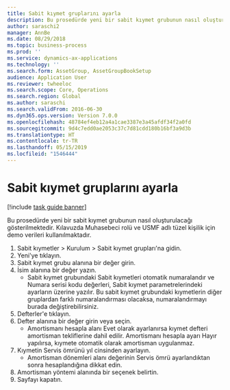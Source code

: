 ```yaml
---
title: Sabit kıymet gruplarını ayarla
description: Bu prosedürde yeni bir sabit kıymet grubunun nasıl oluşturulacağı gösterilmektedir.
author: saraschi2
manager: AnnBe
ms.date: 08/29/2018
ms.topic: business-process
ms.prod: ''
ms.service: dynamics-ax-applications
ms.technology: ''
ms.search.form: AssetGroup, AssetGroupBookSetup
audience: Application User
ms.reviewer: twheeloc
ms.search.scope: Core, Operations
ms.search.region: Global
ms.author: saraschi
ms.search.validFrom: 2016-06-30
ms.dyn365.ops.version: Version 7.0.0
ms.openlocfilehash: 48784ef4eb12a4a1cae3387e3a45afdf34f2a0fd
ms.sourcegitcommit: 9d4c7edd0ae2053c37c7d81cdd180b16bf3a9d3b
ms.translationtype: HT
ms.contentlocale: tr-TR
ms.lasthandoff: 05/15/2019
ms.locfileid: "1546444"
---
```

# <a name="set-up-fixed-asset-groups"></a>Sabit kıymet gruplarını ayarla

[!include [task guide banner](../../includes/task-guide-banner.md)]

Bu prosedürde yeni bir sabit kıymet grubunun nasıl oluşturulacağı gösterilmektedir. Kılavuzda Muhasebeci rolü ve USMF adlı tüzel kişilik için demo verileri kullanılmaktadır.

1. Sabit kıymetler > Kurulum > Sabit kıymet grupları'na gidin.
2. Yeni'ye tıklayın.
3. Sabit kıymet grubu alanına bir değer girin.
4. İsim alanına bir değer yazın.
    * Sabit kıymet grubundaki Sabit kıymetleri otomatik numaralandır ve Numara serisi kodu değerleri, Sabit kıymet parametrelerindeki ayarların üzerine yazılır. Bu sabit kıymet grubundaki kıymetlerin diğer gruplardan farklı numaralandırması olacaksa, numaralandırmayı burada değiştirebilirsiniz.  
5. Defterler'e tıklayın.
6. Defter alanına bir değer girin veya seçin.
    * Amortismanı hesapla alanı Evet olarak ayarlanırsa kıymet defteri amortisman tekliflerine dahil edilir. Amortismanı hesapla ayarı Hayır yapılırsa, kıymete otomatik olarak amortisman uygulanmaz.  
7. Kıymetin Servis ömrünü yıl cinsinden ayarlayın.
    * Amortisman dönemleri alanı değerinin Servis ömrü ayarlandıktan sonra hesaplandığına dikkat edin.  
8. Amortisman yöntemi alanında bir seçenek belirtin.
9. Sayfayı kapatın.

